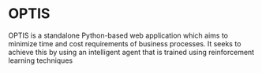 # OPTIS
OPTIS is a standalone Python-based web application which aims to minimize time and cost requirements of business processes. It seeks to achieve this by using an intelligent agent that is trained using reinforcement learning techniques

